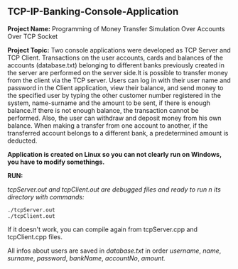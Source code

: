 ## TCP-IP-Banking-Console-Application

**Project Name:** Programming of Money Transfer Simulation Over Accounts Over TCP Socket

**Project Topic:** Two console applications were developed as TCP Server and TCP Client. Transactions on the user accounts, cards and balances of the accounts (database.txt) belonging to different banks previously created in the server are performed on the server side.It is possible to transfer money from the client via the TCP server. Users can log in with their user name and password in the Client application, view their balance, and send money to the specified user by typing the other customer number registered in the system, name-surname and the amount to be sent, if there is enough balance.If there is not enough balance, the transaction cannot be performed. Also, the user can withdraw and deposit money from his own balance. When making a transfer from one account to another, if the transferred account belongs to a different bank, a predetermined amount is deducted.

   **Application is created on Linux so you can not clearly run on Windows, you have to modify somethings.**

**RUN:** 

*tcpServer.out and tcpClient.out are debugged files and ready to run n its directory with commands:*
```
./tcpServer.out
./tcpClient.out
```

If it doesn't work, you can compile again from tcpServer.cpp and tcpClient.cpp files.

All infos about users are saved in _database.txt_ in order _username_, _name_, _surname_, _password_, _bankName_, _accountNo_, _amount._



